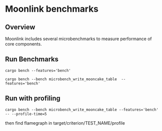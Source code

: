 # Moonlink benchmarks

## Overview
Moonlink includes several microbenchmarks to measure performance of core components.

## Run Benchmarks
 ````
 cargo bench --features='bench'

 cargo bench --bench microbench_write_mooncake_table  --features='bench'
````

## Run with profiling

 ````
 cargo bench --bench microbench_write_mooncake_table --features='bench' -- --profile-time=5
 ````

then find flamegraph in target/criterion/TEST_NAME/profile